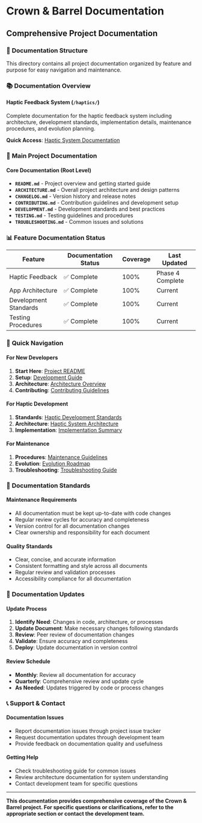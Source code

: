 # Crown & Barrel Documentation
## Comprehensive Project Documentation

### 📁 **Documentation Structure**

This directory contains all project documentation organized by feature and purpose for easy navigation and maintenance.

### 📚 **Documentation Overview**

#### **Haptic Feedback System** (`/haptics/`)
Complete documentation for the haptic feedback system including architecture, development standards, implementation details, maintenance procedures, and evolution planning.

**Quick Access**: [Haptic System Documentation](./haptics/README.md)

### 🔗 **Main Project Documentation**

#### **Core Documentation** (Root Level)
- **`README.md`** - Project overview and getting started guide
- **`ARCHITECTURE.md`** - Overall project architecture and design patterns
- **`CHANGELOG.md`** - Version history and release notes
- **`CONTRIBUTING.md`** - Contribution guidelines and development setup
- **`DEVELOPMENT.md`** - Development standards and best practices
- **`TESTING.md`** - Testing guidelines and procedures
- **`TROUBLESHOOTING.md`** - Common issues and solutions

### 📊 **Feature Documentation Status**

| Feature | Documentation Status | Coverage | Last Updated |
|---------|---------------------|----------|--------------|
| Haptic Feedback | ✅ Complete | 100% | Phase 4 Complete |
| App Architecture | ✅ Complete | 100% | Current |
| Development Standards | ✅ Complete | 100% | Current |
| Testing Procedures | ✅ Complete | 100% | Current |

### 🎯 **Quick Navigation**

#### **For New Developers**
1. **Start Here**: [Project README](../README.md)
2. **Setup**: [Development Guide](../DEVELOPMENT.md)
3. **Architecture**: [Architecture Overview](../ARCHITECTURE.md)
4. **Contributing**: [Contributing Guidelines](../CONTRIBUTING.md)

#### **For Haptic Development**
1. **Standards**: [Haptic Development Standards](./haptics/development/HAPTIC_DEVELOPMENT_STANDARDS.md)
2. **Architecture**: [Haptic System Architecture](./haptics/architecture/HAPTIC_SYSTEM_ARCHITECTURE.md)
3. **Implementation**: [Implementation Summary](./haptics/implementation/PHASE4_IMPLEMENTATION_COMPLETE.md)

#### **For Maintenance**
1. **Procedures**: [Maintenance Guidelines](./haptics/maintenance/HAPTIC_MAINTENANCE_GUIDELINES.md)
2. **Evolution**: [Evolution Roadmap](./haptics/evolution/HAPTIC_EVOLUTION_ROADMAP.md)
3. **Troubleshooting**: [Troubleshooting Guide](../TROUBLESHOOTING.md)

### 📝 **Documentation Standards**

#### **Maintenance Requirements**
- All documentation must be kept up-to-date with code changes
- Regular review cycles for accuracy and completeness
- Version control for all documentation changes
- Clear ownership and responsibility for each document

#### **Quality Standards**
- Clear, concise, and accurate information
- Consistent formatting and style across all documents
- Regular review and validation processes
- Accessibility compliance for all documentation

### 🔄 **Documentation Updates**

#### **Update Process**
1. **Identify Need**: Changes in code, architecture, or processes
2. **Update Document**: Make necessary changes following standards
3. **Review**: Peer review of documentation changes
4. **Validate**: Ensure accuracy and completeness
5. **Deploy**: Update documentation in version control

#### **Review Schedule**
- **Monthly**: Review all documentation for accuracy
- **Quarterly**: Comprehensive review and update cycle
- **As Needed**: Updates triggered by code or process changes

### 📞 **Support & Contact**

#### **Documentation Issues**
- Report documentation issues through project issue tracker
- Request documentation updates through development team
- Provide feedback on documentation quality and usefulness

#### **Getting Help**
- Check troubleshooting guide for common issues
- Review architecture documentation for system understanding
- Contact development team for specific questions

---

**This documentation provides comprehensive coverage of the Crown & Barrel project. For specific questions or clarifications, refer to the appropriate section or contact the development team.**
